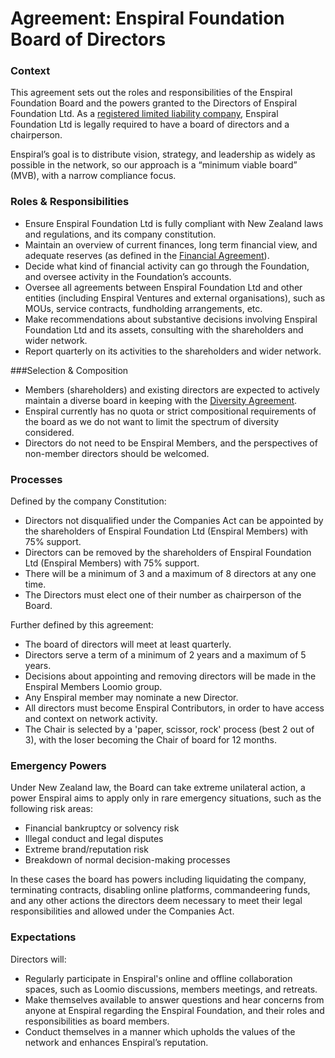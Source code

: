 # Agreement: Enspiral Foundation Board of Directors


### Context

This agreement sets out the roles and responsibilities of the Enspiral Foundation Board and the powers granted to the Directors of Enspiral Foundation Ltd. As a [registered limited liability company](https://www.business.govt.nz/companies/app/ui/pages/companies/3415611), Enspiral Foundation Ltd is legally required to have a board of directors and a chairperson. 

Enspiral’s goal is to distribute vision, strategy, and leadership as widely as possible in the network, so our approach is a “minimum viable board” (MVB), with a narrow compliance focus.


### Roles & Responsibilities

* Ensure Enspiral Foundation Ltd is fully compliant with New Zealand laws and regulations, and its company constitution. 
* Maintain an overview of current finances, long term financial view, and adequate reserves (as defined in the [Financial Agreement](financial_agreement.html)). 
* Decide what kind of financial activity can go through the Foundation, and oversee activity in the Foundation’s accounts.
* Oversee all agreements between Enspiral Foundation Ltd and other entities (including Enspiral Ventures and external organisations), such as MOUs, service contracts, fundholding arrangements, etc.
* Make recommendations about substantive decisions involving Enspiral Foundation Ltd and its assets, consulting with the shareholders and wider network.
* Report quarterly on its activities to the shareholders and wider network.

###Selection & Composition

* Members (shareholders) and existing directors are expected to actively maintain a diverse board in keeping with the [Diversity Agreement](diversity_agreement.html).
* Enspiral currently has no quota or strict compositional requirements of the board as we do not want to limit the spectrum of diversity considered.
* Directors do not need to be Enspiral Members, and the perspectives of non-member directors should be welcomed. 

### Processes

Defined by the company Constitution:

* Directors not disqualified under the Companies Act can be appointed by the shareholders of Enspiral Foundation Ltd (Enspiral Members) with 75% support. 
* Directors can be removed by the shareholders of Enspiral Foundation Ltd (Enspiral Members) with 75% support.
* There will be a minimum of 3 and a maximum of 8 directors at any one time.
* The Directors must elect one of their number as chairperson of the Board.

Further defined by this agreement:

* The board of directors will meet at least quarterly.
* Directors serve a term of a minimum of 2 years and a maximum of 5 years.
* Decisions about appointing and removing directors will be made in the Enspiral Members Loomio group.
* Any Enspiral member may nominate a new Director. 
* All directors must become Enspiral Contributors, in order to have access and context on network activity.
* The Chair is selected by a 'paper, scissor, rock' process (best 2 out of 3), with the loser becoming the Chair of board for 12 months.


### Emergency Powers

Under New Zealand law, the Board can take extreme unilateral action, a power Enspiral aims to apply only in rare emergency situations, such as the following risk areas:

* Financial bankruptcy or solvency risk
* Illegal conduct and legal disputes
* Extreme brand/reputation risk
* Breakdown of normal decision-making processes

In these cases the board has powers including liquidating the company, terminating contracts, disabling online platforms, commandeering funds, and any other actions the directors deem necessary to meet their legal responsibilities and allowed under the Companies Act.

### Expectations

Directors will:

* Regularly participate in Enspiral's online and offline collaboration spaces, such as Loomio discussions, members meetings, and retreats.
* Make themselves available to answer questions and hear concerns from anyone at Enspiral regarding the Enspiral Foundation, and their roles and responsibilities as board members.
* Conduct themselves in a manner which upholds the values of the network and enhances Enspiral’s reputation.
